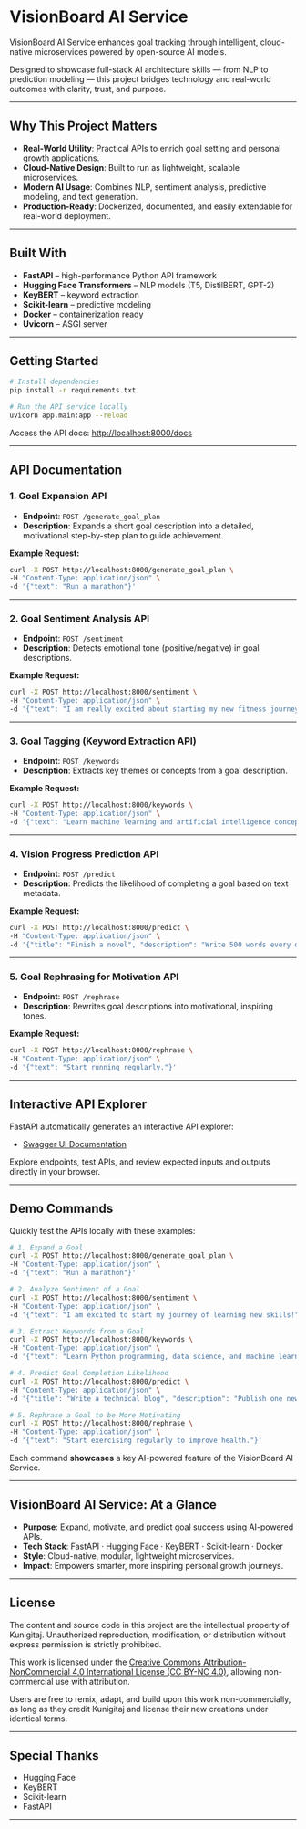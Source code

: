 # VisionBoard AI Service

VisionBoard AI Service enhances goal tracking through intelligent, cloud-native microservices powered by open-source AI models.

Designed to showcase full-stack AI architecture skills — from NLP to prediction modeling — this project bridges technology and real-world outcomes with clarity, trust, and purpose.

---

## Why This Project Matters

- **Real-World Utility**: Practical APIs to enrich goal setting and personal growth applications.
- **Cloud-Native Design**: Built to run as lightweight, scalable microservices.
- **Modern AI Usage**: Combines NLP, sentiment analysis, predictive modeling, and text generation.
- **Production-Ready**: Dockerized, documented, and easily extendable for real-world deployment.

---

## Built With

- **FastAPI** – high-performance Python API framework
- **Hugging Face Transformers** – NLP models (T5, DistilBERT, GPT-2)
- **KeyBERT** – keyword extraction
- **Scikit-learn** – predictive modeling
- **Docker** – containerization ready
- **Uvicorn** – ASGI server

---

## Getting Started

```bash
# Install dependencies
pip install -r requirements.txt

# Run the API service locally
uvicorn app.main:app --reload
```

Access the API docs: [http://localhost:8000/docs](http://localhost:8000/docs)

---

## API Documentation

### 1. Goal Expansion API

- **Endpoint**: `POST /generate_goal_plan`
- **Description**: Expands a short goal description into a detailed, motivational step-by-step plan to guide achievement.

**Example Request:**
```bash
curl -X POST http://localhost:8000/generate_goal_plan \
-H "Content-Type: application/json" \
-d '{"text": "Run a marathon"}'
```

---

### 2. Goal Sentiment Analysis API

- **Endpoint**: `POST /sentiment`
- **Description**: Detects emotional tone (positive/negative) in goal descriptions.

**Example Request:**
```bash
curl -X POST http://localhost:8000/sentiment \
-H "Content-Type: application/json" \
-d '{"text": "I am really excited about starting my new fitness journey!"}'
```

---

### 3. Goal Tagging (Keyword Extraction API)

- **Endpoint**: `POST /keywords`
- **Description**: Extracts key themes or concepts from a goal description.

**Example Request:**
```bash
curl -X POST http://localhost:8000/keywords \
-H "Content-Type: application/json" \
-d '{"text": "Learn machine learning and artificial intelligence concepts."}'
```

---

### 4. Vision Progress Prediction API

- **Endpoint**: `POST /predict`
- **Description**: Predicts the likelihood of completing a goal based on text metadata.

**Example Request:**
```bash
curl -X POST http://localhost:8000/predict \
-H "Content-Type: application/json" \
-d '{"title": "Finish a novel", "description": "Write 500 words every day for the next 6 months."}'
```

---

### 5. Goal Rephrasing for Motivation API

- **Endpoint**: `POST /rephrase`
- **Description**: Rewrites goal descriptions into motivational, inspiring tones.

**Example Request:**
```bash
curl -X POST http://localhost:8000/rephrase \
-H "Content-Type: application/json" \
-d '{"text": "Start running regularly."}'
```

---

## Interactive API Explorer

FastAPI automatically generates an interactive API explorer:

- [Swagger UI Documentation](http://localhost:8000/docs)

Explore endpoints, test APIs, and review expected inputs and outputs directly in your browser.

---

## Demo Commands

Quickly test the APIs locally with these examples:

```bash
# 1. Expand a Goal
curl -X POST http://localhost:8000/generate_goal_plan \
-H "Content-Type: application/json" \
-d '{"text": "Run a marathon"}'

# 2. Analyze Sentiment of a Goal
curl -X POST http://localhost:8000/sentiment \
-H "Content-Type: application/json" \
-d '{"text": "I am excited to start my journey of learning new skills!"}'

# 3. Extract Keywords from a Goal
curl -X POST http://localhost:8000/keywords \
-H "Content-Type: application/json" \
-d '{"text": "Learn Python programming, data science, and machine learning."}'

# 4. Predict Goal Completion Likelihood
curl -X POST http://localhost:8000/predict \
-H "Content-Type: application/json" \
-d '{"title": "Write a technical blog", "description": "Publish one new blog post every week for six months."}'

# 5. Rephrase a Goal to be More Motivating
curl -X POST http://localhost:8000/rephrase \
-H "Content-Type: application/json" \
-d '{"text": "Start exercising regularly to improve health."}'
```

Each command **showcases** a key AI-powered feature of the VisionBoard AI Service.

---

## VisionBoard AI Service: At a Glance

- **Purpose**: Expand, motivate, and predict goal success using AI-powered APIs.
- **Tech Stack**: FastAPI · Hugging Face · KeyBERT · Scikit-learn · Docker
- **Style**: Cloud-native, modular, lightweight microservices.
- **Impact**: Empowers smarter, more inspiring personal growth journeys.

---

## License

The content and source code in this project are the intellectual property of Kunigitaj. Unauthorized reproduction, modification, or distribution without express permission is strictly prohibited.

This work is licensed under the [Creative Commons Attribution-NonCommercial 4.0 International License (CC BY-NC 4.0)](https://creativecommons.org/licenses/by-nc/4.0/), allowing non-commercial use with attribution.

Users are free to remix, adapt, and build upon this work non-commercially, as long as they credit Kunigitaj and license their new creations under identical terms.

---

## Special Thanks

- Hugging Face
- KeyBERT
- Scikit-learn
- FastAPI

---